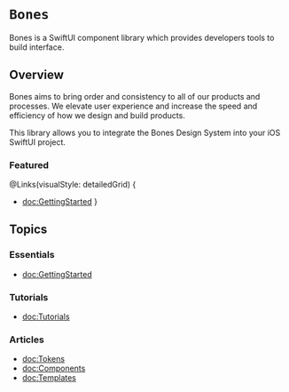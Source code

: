 # ``Bones``

Bones is a SwiftUI component library which provides developers tools to build interface.

## Overview

Bones aims to bring order and consistency to all of our products and processes. We elevate user experience and increase the speed and efficiency of how we design and build products.

This library allows you to integrate the Bones Design System into your iOS SwiftUI project.

### Featured

@Links(visualStyle: detailedGrid) {
  - <doc:GettingStarted>
}

## Topics
### Essentials
- <doc:GettingStarted>

### Tutorials
- <doc:Tutorials>

### Articles
- <doc:Tokens>
- <doc:Components>
- <doc:Templates>
